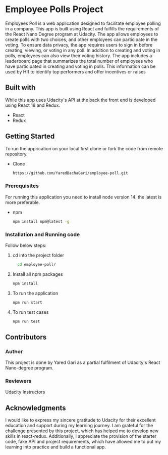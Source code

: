 # Employee Polls Project

Employees Poll is a web application designed to facilitate employee polling in a company. This app is built using React and fulfills the requirements of the React Nano Degree program at Udacity. The app allows employees to create polls with two choices, and other employees can participate in the voting. To ensure data privacy, the app requires users to sign in before creating, viewing, or voting in any poll. In addition to creating and voting in polls, employees can also view their voting history. The app includes a leaderboard page that summarizes the total number of employees who have participated in creating and voting in polls. This information can be used by HR to identify top performers and offer incentives or raises

## Built with
While this app uses Udacity's API at the back the front end is developed using React 18 and Redux.
* React
* Redux


<!-- GETTING STARTED -->
## Getting Started

To run the apprication on your local first clone or fork the code from remote repository.
* Clone
  ```sh
  https://github.com/YaredBachaGari/employee-poll.git
  ```

### Prerequisites

For running this application you need to install node version 14. the latest is more preferable. 
* npm
  ```sh
  npm install npm@latest -g
  ```

### Installation and Running code

Follow below steps:

1. cd into the project folder 
     ```sh
       cd employee-poll/
     ```
2. Install all npm packages
      ```sh
      npm install 
      ```
3. To run the application 
   ```sh
   npm run start
   ```
4. To run test cases 
   ```sh
   npm run test
   ```
## Contributors 
### Author
This project is done by Yared Gari as a partial fulfilment of Udacity's React Nano-degree program. 
### Reviewers
Udacity Instructors 
<!-- ACKNOWLEDGMENTS -->
## Acknowledgments

I would like to express my sincere gratitude to Udacity for their excellent education and support during my learning journey. I am grateful for the challenge presented by this project, which has helped me to develop new skills in react-redux. Additionally, I appreciate the provision of the starter code, fake API and project requirements, which have allowed me to put my learning into practice and build a functional app.


